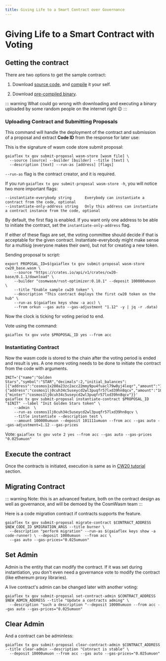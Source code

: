 ```yaml
---
title: Giving Life to a Smart Contract over Governance
---
```


# Giving Life to a Smart Contract with Voting

## Getting the contract

There are two options to get the sample contract:

1. Download [source code](https://github.com/CosmWasm/cosmwasm-plus/tree/v0.1.1/contracts/cw20-base), and [compile](./../getting-started/compile-contract.md) it your self.

2. Download [pre-compiled binary](https://github.com/CosmWasm/cosmwasm-plus/releases/download/v0.1.1/cw20_base.wasm).

::: warning
What could go wrong with
downloading and executing a binary uploaded by some random people on the internet right 😉
:::

### Uploading Contract and Submitting Proposals

This command will handle the deployment of the contract and submission of a proposal and extract **Code ID** from the
response for later use:

This is the signature of wasm code store submit proposal:

```shell script
gaiaflex tx gov submit-proposal wasm-store [wasm file] \
  --source [source] --builder [builder] --title [text] \
  --description [text] --run-as [address] [flags]
```

`--run-as` flag is the contract creator, and it is required.

If you run `gaiaflex tx gov submit-proposal wasm-store -h`, you will notice two more important flags:

```shell
--instantiate-everybody string      Everybody can instantiate a contract from the code, optional
--instantiate-only-address string   Only this address can instantiate a contract instance from the code, optional
```

By default, the first flag is enabled. If you want only one address to be able to initiate the contract,
set the `instantiate-only-address` flag.

If either of these flags are set, the voting committee should decide if that is acceptable for the given contract.
Instantiate-everybody might make sense for a multisig (everyone makes their own), but not for creating a new token.

Sending proposal tx script:

```shell script
export PROPOSAL_ID=$(gaiaflex tx gov submit-proposal wasm-store cw20_base.wasm \
    --source "https://crates.io/api/v1/crates/cw20-base/0.1.1/download" \
    --builder "cosmwasm/rust-optimizer:0.10.1" --deposit 100000umuon  \
    --title "Enable sample cw20 token" \
    --description "This contract deploys the first cw20 token on the hub" \
    --run-as $(gaiaflex keys show -a acc) \
    --from orkun --gas auto --gas-adjustment "1.12" -y | jq -r .data)
```

Now the clock is ticking for voting period to end.

Vote using the command:
```shell script
gaiaflex tx gov vote $PROPOSAL_ID yes --from acc
```

### Instantiating Contract

Now the wasm code is stored to the chain after the voting period is ended and result is yes. A one more voting needs to be done
to initiate the contract from the code with arguments.

```shell script
INIT='{"name":"Golden Stars","symbol":"STAR","decimals":2,"initial_balances":[{"address":"cosmos1x200a23zc2acc22mmy9pu4fuacl79w0yj4leqr","amount":"10000"},{"address":"cosmos1lj0cuh34c5useycd2wl3puqfr57lxd39hn8qcv","amount":"10000"}],"mint":{"minter":"cosmos1lj0cuh34c5useycd2wl3puqfr57lxd39hn8qcv"}}'
gaiaflex tx gov submit-proposal instantiate-contract $PROPOSAL_ID "$INIT" --label "Init Golden Stars token" \
    --admin  \
    --run-as cosmos1lj0cuh34c5useycd2wl3puqfr57lxd39hn8qcv \
    --title instantiate --description test \
    --amount 100000umuon --deposit 101111umuon --from acc --gas auto --gas-adjustment=1.12 --gas-prices
```

Vote: ```gaiaflex tx gov vote 2 yes --from acc --gas auto --gas-prices "0.025umuon"```

## Execute the contract

Once the contracts is initiated, execution is same as in [CW20 tutorial](../learn/using-contracts) section.

## Migrating Contract

::: warning
Note: this is an advanced feature, both on the contract design as well as governance, and will be demoed by the CosmWasm team
:::

Here is a code migration contract if contracts supports the feature.

```shell script
gaiaflex tx gov submit-proposal migrate-contract $CONTRACT_ADDRESS $NEW_CODE_ID $MIGRATION_ARGS --title burner \
  --description "perform migration" --run-as $(gaiaflex keys show -a code-runner) \ --deposit 1000umuon  --from acc \
  --gas auto --gas-prices="0.025umuon"
````

## Set Admin

Admin is the entity that can modify the contract. If it was set during instantiation,
you don't even need a governance vote to modify the contract (like ethereum proxy libraries).

A live contract's admin can be changed later with another voting:

```shell script
gaiaflex tx gov submit-proposal set-contract-admin $CONTRACT_ADDRESS $NEW_ADMIN_ADDRESS --title "Update a contracts adming" \
  --description "such a description "--deposit 10000umuon --from acc --gas auto --gas-prices="0.025umuon"
```

## Clear Admin

And a contract can be adminless:

```shell script
gaiaflex tx gov submit-proposal clear-contract-admin $CONTRACT_ADDRESS --title clear-admin --description "Cotnract is stable" \
  --deposit 10000umuon --from acc --gas auto --gas-prices="0.025umuon"
```
